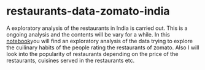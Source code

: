 # restaurants-data-zomato-india
A exploratory analysis of the restaurants in India is carried out. This is a ongoing analysis and the contents will be vary for  a while. In this [notebook](https://github.com/nathdipankar/restaurants-data-zomato-india/blob/master/Finding%20the%20best%20restuarants.ipynb)you will find an exploratory analysis of the data trying to explore the cuilinary habits of the people rating the restaurants of zomato. Also I will look into the popularity of restaurants depending on the price of the restaurants, cuisines served in the restaurants etc.
